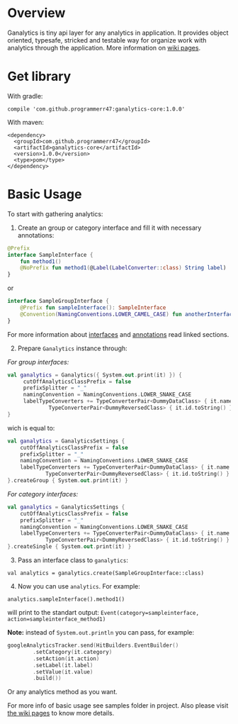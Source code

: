 # Overview
Ganalytics is tiny api layer for any analytics in application. It provides object oriented, typesafe, stricked and testable way for organize work with analytics through the application. More information on [wiki pages](https://github.com/programmerr47/ganalytics/wiki).

# Get library
With gradle:
```
compile 'com.github.programmerr47:ganalytics-core:1.0.0'
```

With maven:
```
<dependency>
  <groupId>com.github.programmerr47</groupId>
  <artifactId>ganalytics-core</artifactId>
  <version>1.0.0</version>
  <type>pom</type>
</dependency>
```

# Basic Usage
To start with gathering analytics:
1. Create an group or category interface and fill it with necessary annotations:
```kotlin
@Prefix
interface SampleInterface {
    fun method1()
    @NoPrefix fun method1(@Label(LabelConverter::class) String label)
}
```
or
```kotlin
interface SampleGroupInterface {
    @Prefix fun sampleInterface(): SampleInterface
    @Convention(NamingConventions.LOWER_CAMEL_CASE) fun anotherInterface(): AnotherInterface
}
```
For more information about [interfaces](https://github.com/programmerr47/ganalytics/wiki/Interfaces) and [annotations](https://github.com/programmerr47/ganalytics/wiki/Annotations) read linked sections.

2. Prepare `Ganalytics` instance through:

_For group interfaces:_
```kotlin
val ganalytics = Ganalytics({ System.out.print(it) }) {
     cutOffAnalyticsClassPrefix = false
     prefixSplitter = "_"
     namingConvention = NamingConventions.LOWER_SNAKE_CASE
     labelTypeConverters += TypeConverterPair<DummyDataClass> { it.name } +
             TypeConverterPair<DummyReversedClass> { it.id.toString() } 
}
```
wich is equal to:
```kotlin
val ganalytics = GanalyticsSettings {
    cutOffAnalyticsClassPrefix = false
    prefixSplitter = "_"
    namingConvention = NamingConventions.LOWER_SNAKE_CASE
    labelTypeConverters += TypeConverterPair<DummyDataClass> { it.name } +
            TypeConverterPair<DummyReversedClass> { it.id.toString() }
}.createGroup { System.out.print(it) }
```

_For category interfaces:_
```kotlin
val ganalytics = GanalyticsSettings {
    cutOffAnalyticsClassPrefix = false
    prefixSplitter = "_"
    namingConvention = NamingConventions.LOWER_SNAKE_CASE
    labelTypeConverters += TypeConverterPair<DummyDataClass> { it.name } +
            TypeConverterPair<DummyReversedClass> { it.id.toString() }
}.createSingle { System.out.print(it) }
```

3. Pass an interface class to `ganalytics`: 

`val analytics = ganalytics.create(SampleGroupInterface::class)`

4. Now you can use `analytics`. For example:

`analytics.sampleInterface().method1()`

will print to the standart output: `Event(category=sampleinterface, action=sampleinterface_method1)`

**Note:** instead of `System.out.println` you can pass, for example:

```kotlin 
googleAnalyticsTracker.send(HitBuilders.EventBuilder()
        .setCategory(it.category)
        .setAction(it.action)
        .setLabel(it.label)
        .setValue(it.value)
        .build())
```

Or any analytics method as you want.

For more info of basic usage see samples folder in project.
Also please visit [the wiki pages](https://github.com/programmerr47/ganalytics/wiki) to know more details.
